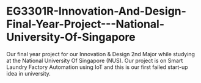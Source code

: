 # EG3301R-Innovation-And-Design-Final-Year-Project---National-University-Of-Singapore
Our final year project for our Innovation &amp; Design 2nd Major while studying at the National University Of Singapore (NUS). Our project is on Smart Laundry Factory Automation using IoT and this is our first failed start-up idea in university.
